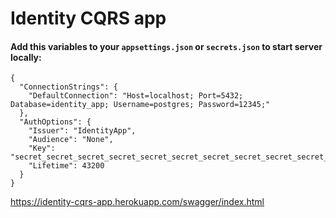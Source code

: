# Identity CQRS app
#### Add this variables to your `appsettings.json` or `secrets.json` to start server locally:

```
{
  "ConnectionStrings": {
    "DefaultConnection": "Host=localhost; Port=5432; Database=identity_app; Username=postgres; Password=12345;"
  },
  "AuthOptions": {
    "Issuer": "IdentityApp",
    "Audience": "None",
    "Key": "secret_secret_secret_secret_secret_secret_secret_secret_secret_secret_secret_secret_secret_secret",
    "Lifetime": 43200
  } 
}
```
https://identity-cqrs-app.herokuapp.com/swagger/index.html
